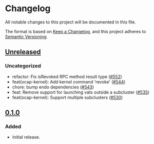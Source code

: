# Changelog

All notable changes to this project will be documented in this file.

The format is based on [Keep a Changelog](https://keepachangelog.com/en/1.0.0/),
and this project adheres to [Semantic Versioning](https://semver.org/spec/v2.0.0.html).

## [Unreleased]

### Uncategorized

- refactor: Fix isRevoked RPC method result type ([#552](https://github.com/MetaMask/ocap-kernel/pull/552))
- feat(ocap-kernel): Add kernel command 'revoke' ([#544](https://github.com/MetaMask/ocap-kernel/pull/544))
- chore: bump endo dependencies ([#543](https://github.com/MetaMask/ocap-kernel/pull/543))
- feat: Remove support for launching vats outside a subcluster ([#535](https://github.com/MetaMask/ocap-kernel/pull/535))
- feat(ocap-kernel): Support multiple subclusters ([#530](https://github.com/MetaMask/ocap-kernel/pull/530))

## [0.1.0]

### Added

- Initial release.

[Unreleased]: https://github.com/MetaMask/ocap-kernel/compare/@metamask/kernel-browser-runtime@0.1.0...HEAD
[0.1.0]: https://github.com/MetaMask/ocap-kernel/releases/tag/@metamask/kernel-browser-runtime@0.1.0
